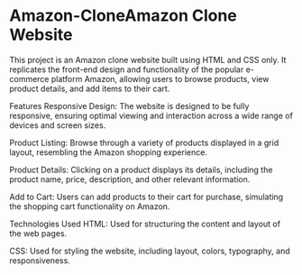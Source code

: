 # Amazon-CloneAmazon Clone Website
This project is an Amazon clone website built using HTML and CSS only. It replicates the front-end design and functionality of the popular e-commerce platform Amazon, allowing users to browse products, view product details, and add items to their cart.

Features
Responsive Design: The website is designed to be fully responsive, ensuring optimal viewing and interaction across a wide range of devices and screen sizes.

Product Listing: Browse through a variety of products displayed in a grid layout, resembling the Amazon shopping experience.

Product Details: Clicking on a product displays its details, including the product name, price, description, and other relevant information.

Add to Cart: Users can add products to their cart for purchase, simulating the shopping cart functionality on Amazon.

Technologies Used
HTML: Used for structuring the content and layout of the web pages.

CSS: Used for styling the website, including layout, colors, typography, and responsiveness.
